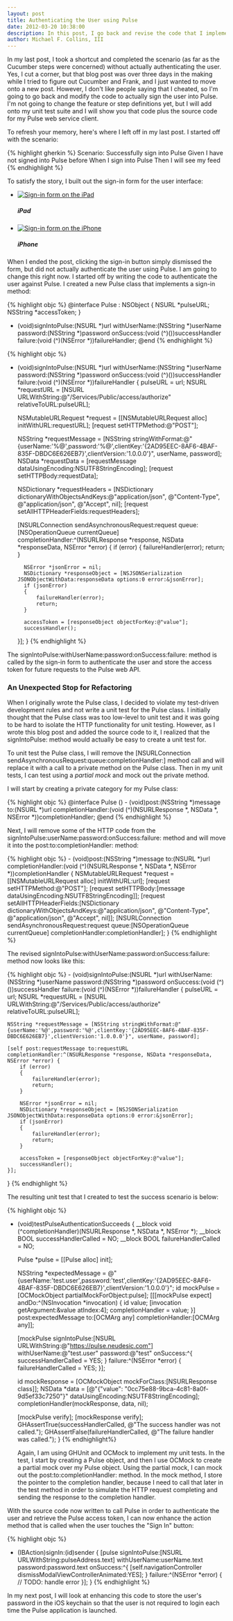 ```yaml
---
layout: post
title: Authenticating the User using Pulse
date: 2012-03-20 10:38:00
description: In this post, I go back and revise the code that I implemented in the last post to actually authenticate the user using Pulse and retrieve the user's access token for the Pulse web API.
author: Michael F. Collins, III
---
```

In my last post, I took a shortcut and completed the scenario (as far as the
Cucumber steps were concerned) without actually authenticating the user. Yes,
I cut a corner, but that blog post was over three days in the making while I
tried to figure out Cucumber and Frank, and I just wanted to move onto a new
post. However, I don't like people saying that I cheated, so I'm going to go
back and modify the code to actually sign the user into Pulse. I'm not going
to change the feature or step definitions yet, but I will add onto my unit
test suite and I will show you that code plus the source code for my Pulse
web service client.

To refresh your memory, here's where I left off in my last post. I started off
with the scenario:

{% highlight gherkin %}
Scenario: Successfully sign into Pulse
  Given I have not signed into Pulse before
  When I sign into Pulse
  Then I will see my feed
{% endhighlight %}

To satisfy the story, I built out the sign-in form for the user interface:

<ul class="thumbnails">
    <li class="span3">
        <a href="{{site.url}}/images/2012-03-19-iPad-Sign-In-Form.png" class="thumbnail fancybox" title="Pulse sign-in form on the iPad" data-fancybox-group="signinform">
            <img src="{{site.url}}/images/2012-03-19-iPad-Sign-In-Form-Thumbnail.png" alt="Sign-in form on the iPad"/>
        </a>
        <div class="caption">
            <h5>iPad</h5>
        </div>
    </li>
    <li class="span3">
        <a href="{{site.url}}/images/2012-03-19-iPhone-Sign-In-Form.png" class="thumbnail fancybox" title="Pulse sign-in form on the iPhone" data-fancybox-group="signinform">
            <img src="{{site.url}}/images/2012-03-19-iPhone-Sign-In-Form-Thumbnail.png" alt="Sign-in form on the iPhone"/>
        </a>
        <div class="caption">
            <h5>iPhone</h5>
        </div>
    </li>
</ul>

When I ended the post, clicking the sign-in button simply dismissed the form,
but did not actually authenticate the user using Pulse. I am going to change
this right now. I started off by writing the code to authenticate the user
against Pulse. I created a new Pulse class that implements a sign-in method:

{% highlight objc %}
@interface Pulse : NSObject {
    NSURL *pulseURL;
    NSString *accessToken;
}
- (void)signIntoPulse:(NSURL *)url withUserName:(NSString *)userName password:(NSString *)password onSuccess:(void (^)())successHandler failure:(void (^)(NSError *))failureHandler;
@end
{% endhighlight %}

{% highlight objc %}
- (void)signIntoPulse:(NSURL *)url withUserName:(NSString *)userName password:(NSString *)password onSuccess:(void (^)())successHandler failure:(void (^)(NSError *))failureHandler
{
    pulseURL = url;
    NSURL *requestURL = [NSURL URLWithString:@"/Services/Public/access/authorize" relativeToURL:pulseURL];

    NSMutableURLRequest *request = [[NSMutableURLRequest alloc] initWithURL:requestURL];
    [request setHTTPMethod:@"POST"];

    NSString *requestMessage = [NSString stringWithFormat:@"{userName:'%@',password:'%@',clientKey:'{2AD95EEC-8AF6-4BAF-835F-DBDC6E626EB7}',clientVersion:'1.0.0.0'}", userName, password];
    NSData *requestData = [requestMessage dataUsingEncoding:NSUTF8StringEncoding];
    [request setHTTPBody:requestData];

    NSDictionary *requestHeaders = [NSDictionary dictionaryWithObjectsAndKeys:@"application/json", @"Content-Type", @"application/json", @"Accept", nil];
    [request setAllHTTPHeaderFields:requestHeaders];

    [NSURLConnection sendAsynchronousRequest:request queue:[NSOperationQueue currentQueue] completionHandler:^(NSURLResponse *response, NSData *responseData, NSError *error) {
        if (error)
        {
            failureHandler(error);
            return;
        }

        NSError *jsonError = nil;
        NSDictionary *responseObject = [NSJSONSerialization JSONObjectWithData:responseData options:0 error:&jsonError];
        if (jsonError)
        {
            failureHandler(error);
            return;
        }

        accessToken = [responseObject objectForKey:@"value"];
        successHandler();
    }];
}
{% endhighlight %}

The signIntoPulse:withUserName:password:onSuccess:failure: method is called by
the sign-in form to authenticate the user and store the access token for future
requests to the Pulse web API.

<div class="well">
    <h3>An Unexpected Stop for Refactoring</h3>
    <p>
        When I originally wrote the Pulse class, I decided to violate my
        test-driven development rules and not write a unit test for the Pulse
        class. I initially thought that the Pulse class was too low-level to
        unit test and it was going to be hard to isolate the HTTP functionality
        for unit testing. However, as I wrote this blog post and added the
        source code to it, I realized that the signIntoPulse: method would
        actually be easy to create a unit test for.
    </p>
    <p>
        To unit test the Pulse class, I will remove the
        [NSURLConnection sendAsynchronousRequest:queue:completionHandler:]
        method call and will replace it with a call to a private method on the
        Pulse class. Then in my unit tests, I can test using a
        <em>partial mock</em> and mock out the private method.
    </p>
    <p>
        I will start by creating a private category for my Pulse class:
    </p>
{% highlight objc %}
@interface Pulse ()
- (void)post:(NSString *)message to:(NSURL *)url completionHandler:(void (^)(NSURLResponse *, NSData *, NSError *))completionHandler;
@end
{% endhighlight %}
    <p>
        Next, I will remove some of the HTTP code from the
        signIntoPulse:userName:password:onSuccess:failure: method and will move
        it into the post:to:completionHandler: method:
    </p>
{% highlight objc %}
- (void)post:(NSString *)message to:(NSURL *)url completionHandler:(void (^)(NSURLResponse *, NSData *, NSError *))completionHandler
{
    NSMutableURLRequest *request = [[NSMutableURLRequest alloc] initWithURL:url];
    [request setHTTPMethod:@"POST"];
    [request setHTTPBody:[message dataUsingEncoding:NSUTF8StringEncoding]];
    [request setAllHTTPHeaderFields:[NSDictionary dictionaryWithObjectsAndKeys:@"application/json", @"Content-Type", @"application/json", @"Accept", nil]];
    [NSURLConnection sendAsynchronousRequest:request queue:[NSOperationQueue currentQueue] completionHandler:completionHandler];
}
{% endhighlight %}
    <p>
        The revised signIntoPulse:withUserName:password:onSuccess:failure:
        method now looks like this:
    </p>
{% highlight objc %}
- (void)signIntoPulse:(NSURL *)url withUserName:(NSString *)userName password:(NSString *)password onSuccess:(void (^)())successHandler failure:(void (^)(NSError *))failureHandler
{
    pulseURL = url;
    NSURL *requestURL = [NSURL URLWithString:@"/Services/Public/access/authorize" relativeToURL:pulseURL];

    NSString *requestMessage = [NSString stringWithFormat:@"{userName:'%@',password:'%@',clientKey:'{2AD95EEC-8AF6-4BAF-835F-DBDC6E626EB7}',clientVersion:'1.0.0.0'}", userName, password];

    [self post:requestMessage to:requestURL completionHandler:^(NSURLResponse *response, NSData *responseData, NSError *error) {
        if (error)
        {
            failureHandler(error);
            return;
        }

        NSError *jsonError = nil;
        NSDictionary *responseObject = [NSJSONSerialization JSONObjectWithData:responseData options:0 error:&jsonError];
        if (jsonError)
        {
            failureHandler(error);
            return;
        }

        accessToken = [responseObject objectForKey:@"value"];
        successHandler();
    }];
}
{% endhighlight %}
    <p>
        The resulting unit test that I created to test the success scenario is
        below:
    </p>
{% highlight objc %}
- (void)testPulseAuthenticationSucceeds
{
    __block void (^completionHandler)(NSURLResponse *, NSData *, NSError *);
    __block BOOL successHandlerCalled = NO;
    __block BOOL failureHandlerCalled = NO;

    Pulse *pulse = [[Pulse alloc] init];

    NSString *expectedMessage = @"{userName:'test.user',password:'test',clientKey:'{2AD95EEC-8AF6-4BAF-835F-DBDC6E626EB7}',clientVersion:'1.0.0.0'}";
    id mockPulse = [OCMockObject partialMockForObject:pulse];
    [[[mockPulse expect] andDo:^(NSInvocation *invocation) {
        id value;
        [invocation getArgument:&value atIndex:4];
        completionHandler = value;
    }] post:expectedMessage to:[OCMArg any] completionHandler:[OCMArg any]];

    [mockPulse signIntoPulse:[NSURL URLWithString:@"https://pulse.neudesic.com"] withUserName:@"test.user" password:@"test" onSuccess:^{
        successHandlerCalled = YES;
    } failure:^(NSError *error) {
        failureHandlerCalled = YES;
    }];

    id mockResponse = [OCMockObject mockForClass:[NSURLResponse class]];
    NSData *data = [@"{\"value\": \"0cc75e88-9bca-4c81-8a0f-9d5ef33c7250\"}" dataUsingEncoding:NSUTF8StringEncoding];
    completionHandler(mockResponse, data, nil);

    [mockPulse verify];
    [mockResponse verify];
    GHAssertTrue(successHandlerCalled, @"The success handler was not called.");
    GHAssertFalse(failureHandlerCalled, @"The failure handler was called.");
}
{% endhighlight%}
    <p>
        Again, I am using GHUnit and OCMock to implement my unit tests. In the
        test, I start by creating a Pulse object, and then I use OCMock to
        create a partial mock over my Pulse object. Using the partial mock, I
        can mock out the post:to:completionHandler: method. In the mock method,
        I store the pointer to the completion handler, because I need to call
        that later in the test method in order to simulate the HTTP request
        completing and sending the response to the completion handler.
    </p>
</div>

With the source code now written to call Pulse in order to authenticate the
user and retrieve the Pulse access token, I can now enhance the action method
that is called when the user touches the "Sign In" button:

{% highlight objc %}
- (IBAction)signIn:(id)sender
{
    [pulse signIntoPulse:[NSURL URLWithString:pulseAddress.text] withUserName:userName.text password:password.text onSuccess:^{
        [self.navigationController dismissModalViewControllerAnimated:YES];
    } failure:^(NSError *error) {
        // TODO: handle error
    }];
}
{% endhighlight %}

In my next post, I will look at enhancing this code to store the user's
password in the iOS keychain so that the user is not required to login each
time the Pulse application is launched.